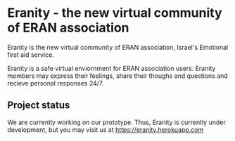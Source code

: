 
# Eranity - the new virtual community of ERAN association

Eranity is the new virtual community of ERAN association, Israel's Emotional first aid service.

Eranity is a safe virtual enviornment for ERAN association users. Eranity members may express their feelings, share their thoughs and questions and recieve personal responses 24/7.


## Project status
We are currently working on our prototype.
Thus, Eranity is currently under development, but you may visit us at https://eranity.herokuapp.com
